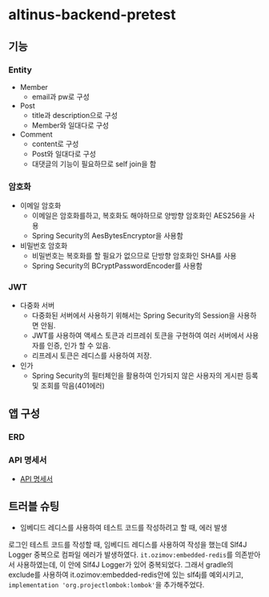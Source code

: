 # altinus-backend-pretest

## 기능
### Entity
- Member
  - email과 pw로 구성
- Post
  - title과 description으로 구성
  - Member와 일대다로 구성
- Comment
  - content로 구성
  - Post와 일대다로 구성
  - 대댓글의 기능이 필요하므로 self join을 함
### 암호화
- 이메일 암호화
  - 이메일은 암호화를하고, 복호화도 해야하므로 양방향 암호화인 AES256을 사용
  - Spring Security의 AesBytesEncryptor을 사용함
- 비밀번호 암호화
  - 비밀번호는 복호화를 할 필요가 없으므로 단방향 암호화인 SHA를 사용
  - Spring Security의 BCryptPasswordEncoder를 사용함
### JWT
- 다중화 서버
  - 다중화된 서버에서 사용하기 위해서는 Spring Security의 Session을 사용하면 안됨.
  - JWT를 사용하여 액세스 토큰과 리프레쉬 토큰을 구현하여 여러 서버에서 사용자를 인증, 인가 할 수 있음.
  - 리프레시 토큰은 레디스를 사용하여 저장.
- 인가
  - Spring Security의 필터체인을 활용하여 인가되지 않은 사용자의 게시판 등록 및 조회를 막음(401에러)
## 앱 구성
### ERD

### API 명세서
 - [API 명세서](https://altinus-pretest.gitbook.io/altinus_pretest/reference/pretest)

## 트러블 슈팅
- 임베디드 레디스를 사용하여 테스트 코드를 작성하려고 할 때, 에러 발생

로그인 테스트 코드를 작성할 때, 임베디드 레디스를 사용하여 작성을 했는데 Slf4J Logger 중복으로 컴파일 에러가 발생하였다. 
`it.ozimov:embedded-redis`를 의존받아서 사용하였는데, 이 안에 Slf4J Logger가 있어 중복되었다.
그래서 gradle의 exclude를 사용하여 it.ozimov:embedded-redis안에 있는 slf4j를 예외시키고, 
`implementation 'org.projectlombok:lombok'`을 추가해주었다.
